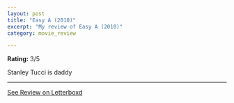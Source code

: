 ```yaml
---
layout: post
title: "Easy A (2010)"
excerpt: "My review of Easy A (2010)"
category: movie_review

---
```


**Rating:** 3/5

Stanley Tucci is daddy

<hr>

[See Review on Letterboxd](https://boxd.it/8MYnFn)
